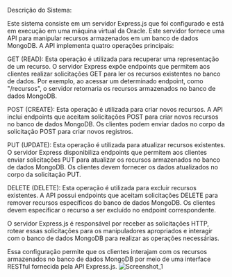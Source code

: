 Descrição do Sistema:

Este sistema consiste em um servidor Express.js que foi configurado e está em execução em uma máquina virtual da Oracle. Este servidor fornece uma API para manipular recursos armazenados em um banco de dados MongoDB. A API implementa quatro operações principais:

GET (READ): Esta operação é utilizada para recuperar uma representação de um recurso. O servidor Express expõe endpoints que permitem aos clientes realizar solicitações GET para ler os recursos existentes no banco de dados. Por exemplo, ao acessar um determinado endpoint, como "/recursos", o servidor retornaria os recursos armazenados no banco de dados MongoDB.

POST (CREATE): Esta operação é utilizada para criar novos recursos. A API inclui endpoints que aceitam solicitações POST para criar novos recursos no banco de dados MongoDB. Os clientes podem enviar dados no corpo da solicitação POST para criar novos registros.

PUT (UPDATE): Esta operação é utilizada para atualizar recursos existentes. O servidor Express disponibiliza endpoints que permitem aos clientes enviar solicitações PUT para atualizar os recursos armazenados no banco de dados MongoDB. Os clientes devem fornecer os dados atualizados no corpo da solicitação PUT.

DELETE (DELETE): Esta operação é utilizada para excluir recursos existentes. A API possui endpoints que aceitam solicitações DELETE para remover recursos específicos do banco de dados MongoDB. Os clientes devem especificar o recurso a ser excluído no endpoint correspondente.

O servidor Express.js é responsável por receber as solicitações HTTP, rotear essas solicitações para os manipuladores apropriados e interagir com o banco de dados MongoDB para realizar as operações necessárias.

Essa configuração permite que os clientes interajam com os recursos armazenados no banco de dados MongoDB por meio de uma interface RESTful fornecida pela API Express.js.
![Screenshot_1](https://github.com/fregnani123/converterMoedas/assets/99106631/d5e84a2c-dc1b-42d6-8f37-21a67136150d)

